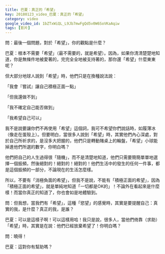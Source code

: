 ```yaml
---
title: 巴夏：真正的「希望」
key: 20180123_video_巴夏：真正的「希望」
category: video
google_video_id: 1bZTxWiQL_L9Jb7mwFgQd5v0W6SoVKaAqiw
tags: [影片]
---
```


問：最後一個問題，對於「希望」，你的觀點是什麼？

巴夏：根本不需要「希望」（最不需要的，就是希望）。因為，如果你清清楚楚地知道，你是無條件地被愛著的，完完全全地被支持著的，那你還「希望」什麼東東呢？

但大部分地球人說到「希望」時，他們只是在換種說法說：

「我會『嘗試』讓自己積極正面一點」

「但我還做不到」

「我不確定自己能否做到」

「我希望自己可以」

我不是說要讓你們不再使用「希望」這個詞，我可不希望你們說話時，如履薄冰（像走在蛋殼上）。但要明白，當很多人說到「希望」時，其實他們內心深處，對於自己所祈求的，是沒多大把握的，他們只是轉動賭桌上的輪盤，「希望」小球能掉進他們所選的數字，你明白嗎？

他們把自己的人生過得很「隨機」，而不是清楚地知道，他們只需要簡簡單單地選擇一個振頻，然後絕對的！絕對的！絕對的！他們生活中的發生的任何一件事，都是這個振頻的一部分，不論現在的生活怎麼樣。

所以，不要有「消極負面的希望」，但我不是說，不能有「積極正面的希望」，因為「積極正面的希望」，就是單純地知道「一切都是OK的」！不論外在看起來是什麼樣！而當你真正的知道了，你也會如是地體驗到。

問：但我想，當我們有「希望」，這種「慾望」的感覺時，其實是要提醒自己：真實的我，是什麼？真正的我，是誰？

巴夏：可以是這樣子啊！可以這樣用哈！我只是說，很多人，當他們倚靠（求助）「希望」時，其實是在說：他們已經放棄希望了！你明白嗎？

問：曉得！

巴夏：這對你有幫助嗎？

